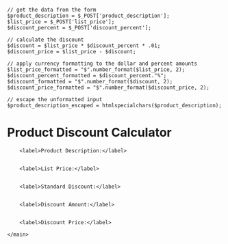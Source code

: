 <?php?>
    // get the data from the form
    $product_description = $_POST['product_description'];
    $list_price = $_POST['list_price'];
    $discount_percent = $_POST['discount_percent'];
    
    // calculate the discount
    $discount = $list_price * $discount_percent * .01;
    $discount_price = $list_price - $discount;
    
    // apply currency formatting to the dollar and percent amounts
    $list_price_formatted = "$".number_format($list_price, 2);
    $discount_percent_formatted = $discount_percent."%";
    $discount_formatted = "$".number_format($discount, 2);
    $discount_price_formatted = "$".number_format($discount_price, 2);            
    
    // escape the unformatted input
    $product_description_escaped = htmlspecialchars($product_description);

<!DOCTYPE html>
<html>
<head>
    <title>Product Discount Calculator</title>
    <link rel="stylesheet" type="text/css" href="main.css">
</head>
<body>
    <main>
        <h1>Product Discount Calculator</h1>

        <label>Product Description:</label>
        

        <label>List Price:</label>
        

        <label>Standard Discount:</label>
        

        <label>Discount Amount:</label>
      

        <label>Discount Price:</label>
        
    </main>
</body>
</html>
